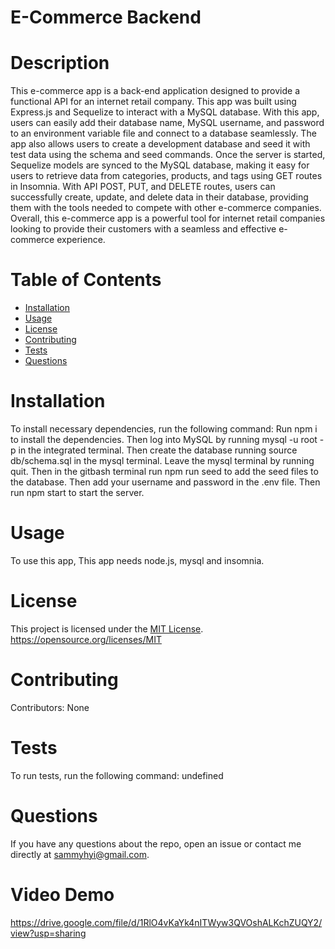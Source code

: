 # E-Commerce Backend
# Description
This e-commerce app is a back-end application designed to provide a functional API for an internet retail company. This app was built using Express.js and Sequelize to interact with a MySQL database. With this app, users can easily add their database name, MySQL username, and password to an environment variable file and connect to a database seamlessly. The app also allows users to create a development database and seed it with test data using the schema and seed commands. Once the server is started, Sequelize models are synced to the MySQL database, making it easy for users to retrieve data from categories, products, and tags using GET routes in Insomnia. With API POST, PUT, and DELETE routes, users can successfully create, update, and delete data in their database, providing them with the tools needed to compete with other e-commerce companies. Overall, this e-commerce app is a powerful tool for internet retail companies looking to provide their customers with a seamless and effective e-commerce experience.
# Table of Contents
* [Installation](#installation)
* [Usage](#usage)
* [License](#license)
* [Contributing](#contributing)
* [Tests](#tests)
* [Questions](#questions)
# Installation
To install necessary dependencies, run the following command: Run npm i to install the dependencies. Then log into MySQL by running mysql -u root -p in the integrated terminal. Then create the database running source db/schema.sql in the mysql terminal. Leave the mysql terminal by running quit. Then in the gitbash terminal run npm run seed to add the seed files to the database. Then add your username and password in the .env file. Then run npm start to start the server.
# Usage
To use this app, This app needs node.js, mysql and insomnia.
# License
This project is licensed under the [MIT License](https://img.shields.io/badge/License-MIT-yellow.svg). https://opensource.org/licenses/MIT
# Contributing
Contributors: None
# Tests
To run tests, run the following command: undefined
# Questions
If you have any questions about the repo, open an issue or contact me directly at sammyhyi@gmail.com.
# Video Demo
https://drive.google.com/file/d/1RlO4vKaYk4nITWyw3QVOshALKchZUQY2/view?usp=sharing
